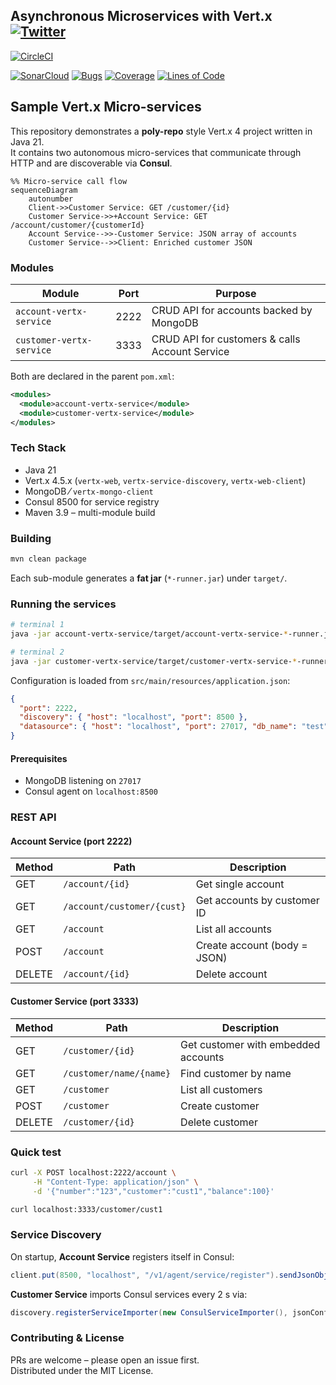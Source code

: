 ## Asynchronous Microservices with Vert.x [![Twitter](https://img.shields.io/twitter/follow/piotr_minkowski.svg?style=social&logo=twitter&label=Follow%20Me)](https://twitter.com/piotr_minkowski)

[![CircleCI](https://circleci.com/gh/piomin/sample-vertx-microservices.svg?style=svg)](https://circleci.com/gh/piomin/sample-vertx-microservices)

[![SonarCloud](https://sonarcloud.io/images/project_badges/sonarcloud-black.svg)](https://sonarcloud.io/dashboard?id=piomin_sample-vertx-microservices)
[![Bugs](https://sonarcloud.io/api/project_badges/measure?project=piomin_sample-vertx-microservices&metric=bugs)](https://sonarcloud.io/dashboard?id=piomin_sample-vertx-microservices)
[![Coverage](https://sonarcloud.io/api/project_badges/measure?project=piomin_sample-vertx-microservices&metric=coverage)](https://sonarcloud.io/dashboard?id=piomin_sample-vertx-microservices)
[![Lines of Code](https://sonarcloud.io/api/project_badges/measure?project=piomin_sample-vertx-microservices&metric=ncloc)](https://sonarcloud.io/dashboard?id=piomin_sample-vertx-microservices)

## Sample Vert.x Micro-services

This repository demonstrates a **poly-repo** style Vert.x 4 project written in Java 21.  
It contains two autonomous micro-services that communicate through HTTP and are discoverable via **Consul**.

```mermaid
%% Micro-service call flow
sequenceDiagram
    autonumber
    Client->>Customer Service: GET /customer/{id}
    Customer Service->>+Account Service: GET /account/customer/{customerId}
    Account Service-->>-Customer Service: JSON array of accounts
    Customer Service-->>Client: Enriched customer JSON
```

### Modules
| Module | Port | Purpose |
|--------|------|---------|
| `account-vertx-service`  | 2222 | CRUD API for accounts backed by MongoDB |
| `customer-vertx-service` | 3333 | CRUD API for customers & calls Account Service |

Both are declared in the parent `pom.xml`:

```xml
<modules>
  <module>account-vertx-service</module>
  <module>customer-vertx-service</module>
</modules>
```

### Tech Stack
* Java 21  
* Vert.x 4.5.x (`vertx-web`, `vertx-service-discovery`, `vertx-web-client`)  
* MongoDB ⁄ `vertx-mongo-client`  
* Consul 8500 for service registry  
* Maven 3.9 – multi-module build  

### Building

```bash
mvn clean package
```

Each sub-module generates a **fat jar** (`*-runner.jar`) under `target/`.

### Running the services

```bash
# terminal 1
java -jar account-vertx-service/target/account-vertx-service-*-runner.jar

# terminal 2
java -jar customer-vertx-service/target/customer-vertx-service-*-runner.jar
```

Configuration is loaded from `src/main/resources/application.json`:

```json
{
  "port": 2222,
  "discovery": { "host": "localhost", "port": 8500 },
  "datasource": { "host": "localhost", "port": 27017, "db_name": "test" }
}
```

#### Prerequisites
* MongoDB listening on `27017`  
* Consul agent on `localhost:8500`  

### REST API

#### Account Service (port 2222)

| Method | Path | Description |
|--------|------|-------------|
| GET    | `/account/{id}`            | Get single account |
| GET    | `/account/customer/{cust}` | Get accounts by customer ID |
| GET    | `/account`                 | List all accounts |
| POST   | `/account`                 | Create account (body = JSON) |
| DELETE | `/account/{id}`            | Delete account |

#### Customer Service (port 3333)

| Method | Path | Description |
|--------|------|-------------|
| GET    | `/customer/{id}`        | Get customer with embedded accounts |
| GET    | `/customer/name/{name}` | Find customer by name |
| GET    | `/customer`             | List all customers |
| POST   | `/customer`             | Create customer |
| DELETE | `/customer/{id}`        | Delete customer |

### Quick test

```bash
curl -X POST localhost:2222/account \
     -H "Content-Type: application/json" \
     -d '{"number":"123","customer":"cust1","balance":100}'

curl localhost:3333/customer/cust1
```

### Service Discovery

On startup, **Account Service** registers itself in Consul:

```java
client.put(8500, "localhost", "/v1/agent/service/register").sendJsonObject(...);
```

**Customer Service** imports Consul services every 2 s via:

```java
discovery.registerServiceImporter(new ConsulServiceImporter(), jsonConfig);
```

### Contributing & License
PRs are welcome – please open an issue first.  
Distributed under the MIT License.
